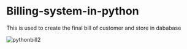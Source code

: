 # Billing-system-in-python
This is used to create the final bill of customer and store in dababase

![pythonbill2](https://user-images.githubusercontent.com/38837452/102064147-f972f880-3e1c-11eb-82d6-3f870f518ffc.PNG)
